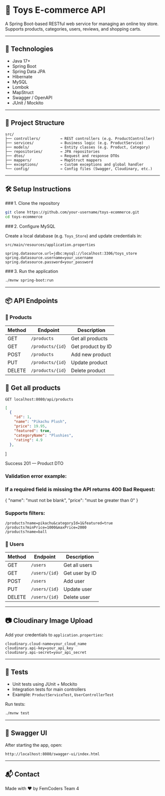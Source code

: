# 🧸 Toys E-commerce API

A Spring Boot-based RESTful web service for managing an online toy store.
Supports products, categories, users, reviews, and shopping carts.

---

## 🚀 Technologies

* Java 17+
* Spring Boot
* Spring Data JPA
* Hibernate
* MySQL
* Lombok
* MapStruct
* Swagger / OpenAPI
* JUnit / Mockito

---

## 📁 Project Structure

```
src/
├── controllers/         → REST controllers (e.g. ProductController)
├── services/            → Business logic (e.g. ProductService)
├── models/              → Entity classes (e.g. Product, Category)
├── repositories/        → JPA repositories
├── dtos/                → Request and response DTOs
├── mappers/             → MapStruct mappers
├── exceptions/          → Custom exceptions and global handler
└── config/              → Config files (Swagger, Cloudinary, etc.)
```

---

## 🛠️ Setup Instructions

\### 1. Clone the repository

```bash
git clone https://github.com/your-username/toys-ecommerce.git
cd toys-ecommerce
```

\### 2. Configure MySQL

Create a local database (e.g. `Toys_Store`) and update credentials in:

```properties
src/main/resources/application.properties
```

```properties
spring.datasource.url=jdbc:mysql://localhost:3306/toys_store
spring.datasource.username=your_username
spring.datasource.password=your_password
```

\### 3. Run the application

```bash
./mvnw spring-boot:run
```

---

## 📦 API Endpoints

### 🔹 Products

| Method | Endpoint         | Description       |
| ------ | ---------------- | ----------------- |
| GET    | `/products`      | Get all products  |
| GET    | `/products/{id}` | Get product by ID |
| POST   | `/products`      | Add new product   |
| PUT    | `/products/{id}` | Update product    |
| DELETE | `/products/{id}` | Delete product    |


## 🔎 Get all products

`GET localhost:8080/api/products`


```json
[
  {
    "id": 1,
    "name": "Pikachu Plush",
    "price": 19.95,
    "featured": true,
    "categoryName": "Plushies",
    "rating": 4.9
  },
  ```
]

<summary>Success 201 — Product DTO</summary>
  
### Validation error example:
### If a required field is missing the API returns 400 Bad Request:

{
  "name": "must not be blank",
  "price": "must be greater than 0"
}

### Supports filters:

```
/products?name=pikachu&categoryId=1&featured=true
/products?minPrice=1000&maxPrice=2000
/products?name=ball

```

### 🔹 Users

| Method | Endpoint      | Description    |
| ------ | ------------- | -------------- |
| GET    | `/users`      | Get all users  |
| GET    | `/users/{id}` | Get user by ID |
| POST   | `/users`      | Add user       |
| PUT    | `/users/{id}` | Update user    |
| DELETE | `/users/{id}` | Delete user    |

---

## 📷 Cloudinary Image Upload

Add your credentials to `application.properties`:

```properties
cloudinary.cloud-name=your_cloud_name
cloudinary.api-key=your_api_key
cloudinary.api-secret=your_api_secret
```

---

## 🧪 Tests

* Unit tests using JUnit + Mockito
* Integration tests for main controllers
* Example: `ProductServiceTest`, `UserControllerTest`

Run tests:

```bash
./mvnw test
```

---

## 🧩 Swagger UI

After starting the app, open:

```
http://localhost:8080/swagger-ui/index.html
```

---

## 📬 Contact

Made with ❤️ by FemCoders Team 4

